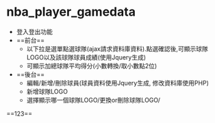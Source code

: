 ﻿# nba_player_gamedata
- 登入登出功能
- ==前台==
  - 以下拉是選單點選球隊(ajax請求資料庫資料).點選確認後,可顯示球隊LOGO以及該球隊球員成績(使用Jquery生成)
  - 可顯示加總球隊平均得分(小數轉換/取小數點2位)
- ==後台==
  - 編輯/新增/刪除球員(球員資料使用Jquery生成, 修改資料庫使用PHP)
  - 新增球隊LOGO 
  - 選擇顯示哪一個球隊LOGO/更換or刪除球隊LOGO/

==123==
